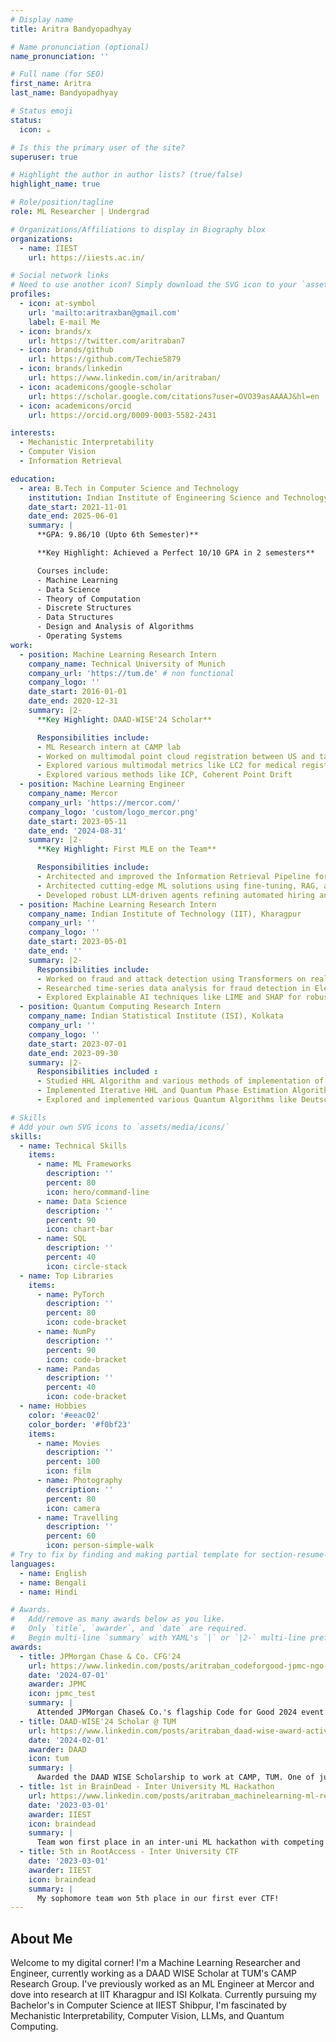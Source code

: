 ```yaml
---
# Display name
title: Aritra Bandyopadhyay

# Name pronunciation (optional)
name_pronunciation: ''

# Full name (for SEO)
first_name: Aritra
last_name: Bandyopadhyay

# Status emoji
status:
  icon: ☕️

# Is this the primary user of the site?
superuser: true

# Highlight the author in author lists? (true/false)
highlight_name: true

# Role/position/tagline
role: ML Researcher | Undergrad

# Organizations/Affiliations to display in Biography blox
organizations:
  - name: IIEST
    url: https://iiests.ac.in/

# Social network links
# Need to use another icon? Simply download the SVG icon to your `assets/media/icons/` folder.
profiles:
  - icon: at-symbol
    url: 'mailto:aritraxban@gmail.com'
    label: E-mail Me
  - icon: brands/x
    url: https://twitter.com/aritraban7
  - icon: brands/github
    url: https://github.com/Techie5879
  - icon: brands/linkedin
    url: https://www.linkedin.com/in/aritraban/
  - icon: academicons/google-scholar
    url: https://scholar.google.com/citations?user=OVO39asAAAAJ&hl=en
  - icon: academicons/orcid
    url: https://orcid.org/0009-0003-5582-2431

interests:
  - Mechanistic Interpretability
  - Computer Vision
  - Information Retrieval

education:
  - area: B.Tech in Computer Science and Technology
    institution: Indian Institute of Engineering Science and Technology (IIEST), Shibpur
    date_start: 2021-11-01
    date_end: 2025-06-01
    summary: |
      **GPA: 9.86/10 (Upto 6th Semester)**

      **Key Highlight: Achieved a Perfect 10/10 GPA in 2 semesters**

      Courses include:
      - Machine Learning
      - Data Science
      - Theory of Computation
      - Discrete Structures
      - Data Structures
      - Design and Analysis of Algorithms
      - Operating Systems
work:
  - position: Machine Learning Research Intern
    company_name: Technical University of Munich
    company_url: 'https://tum.de' # non functional
    company_logo: ''
    date_start: 2016-01-01
    date_end: 2020-12-31
    summary: |2-
      **Key Highlight: DAAD-WISE'24 Scholar**

      Responsibilities include:
      - ML Research intern at CAMP lab
      - Worked on multimodal point cloud registration between US and tactile point clouds
      - Explored various multimodal metrics like LC2 for medical registration
      - Explored various methods like ICP, Coherent Point Drift 
  - position: Machine Learning Engineer
    company_name: Mercor
    company_url: 'https://mercor.com/'
    company_logo: 'custom/logo_mercor.png'
    date_start: 2023-05-11
    date_end: '2024-08-31'
    summary: |2-
      **Key Highlight: First MLE on the Team**

      Responsibilities include:
      - Architected and improved the Information Retrieval Pipeline for LLM assisted semantic search
      - Architected cutting-edge ML solutions using fine-tuning, RAG, and agentic systems
      - Developed robust LLM‑driven agents refining automated hiring and enabling scalable vetting
  - position: Machine Learning Research Intern
    company_name: Indian Institute of Technology (IIT), Kharagpur
    company_url: ''
    company_logo: ''
    date_start: 2023-05-01
    date_end: ''
    summary: |2-
      Responsibilities include:
      - Worked on fraud and attack detection using Transformers on real-world datasets
      - Researched time-series data analysis for fraud detection in Electric Grid systems using Smart Grid data
      - Explored Explainable AI techniques like LIME and SHAP for robust justifications and interpretability of models
  - position: Quantum Computing Research Intern
    company_name: Indian Statistical Institute (ISI), Kolkata
    company_url: ''
    company_logo: ''
    date_start: 2023-07-01
    date_end: 2023-09-30
    summary: |2-
      Responsibilities included :
      - Studied HHL Algorithm and various methods of implementation of Quantum Phase estimation
      - Implemented Iterative HHL and Quantum Phase Estimation Algorithms
      - Explored and implemented various Quantum Algorithms like Deutsch-Josza Algorithm, Grover's Algorithm, Bernstein-Vazirani Algorithm, Quantum Fourier Transform and Quantum Phase estimation

# Skills
# Add your own SVG icons to `assets/media/icons/`
skills:
  - name: Technical Skills
    items:
      - name: ML Frameworks
        description: ''
        percent: 80
        icon: hero/command-line
      - name: Data Science
        description: ''
        percent: 90
        icon: chart-bar
      - name: SQL
        description: ''
        percent: 40
        icon: circle-stack
  - name: Top Libraries
    items:
      - name: PyTorch
        description: ''
        percent: 80
        icon: code-bracket
      - name: NumPy
        description: ''
        percent: 90
        icon: code-bracket
      - name: Pandas
        description: ''
        percent: 40
        icon: code-bracket
  - name: Hobbies
    color: '#eeac02'
    color_border: '#f0bf23'
    items:
      - name: Movies
        description: ''
        percent: 100
        icon: film
      - name: Photography
        description: ''
        percent: 80
        icon: camera
      - name: Travelling
        description: ''
        percent: 60
        icon: person-simple-walk
# Try to fix by finding and making partial template for section-resume-languages
languages:
  - name: English
  - name: Bengali
  - name: Hindi

# Awards.
#   Add/remove as many awards below as you like.
#   Only `title`, `awarder`, and `date` are required.
#   Begin multi-line `summary` with YAML's `|` or `|2-` multi-line prefix and indent 2 spaces below.
awards:
  - title: JPMorgan Chase & Co. CFG'24
    url: https://www.linkedin.com/posts/aritraban_codeforgood-jpmc-ngo-activity-7224156396970295296-92z8?utm_source=share&utm_medium=member_desktop
    date: '2024-07-01'
    awarder: JPMC
    icon: jpmc_test
    summary: |
      Attended JPMorgan Chase& Co.'s flagship Code for Good 2024 event - built a POC of a LLM-assisted & RAG-powered website for Best Practices Foundation (NGO) catering to their needs.
  - title: DAAD-WISE'24 Scholar @ TUM
    url: https://www.linkedin.com/posts/aritraban_daad-wise-award-activity-7196058230718939136-Tx3G?utm_source=share&utm_medium=member_desktop
    date: '2024-02-01'
    awarder: DAAD
    icon: tum
    summary: |
      Awarded the DAAD WISE Scholarship to work at CAMP, TUM. One of just ~200 in India to be awarded the prestigious scholarship. Working on multi-modal medical point cloud registration.
  - title: 1st in BrainDead - Inter University ML Hackathon
    url: https://www.linkedin.com/posts/aritraban_machinelearning-ml-revelation-activity-7046558215739752448-q3Vi?utm_source=share&utm_medium=member_desktop
    date: '2023-03-01'
    awarder: IIEST
    icon: braindead
    summary: |
      Team won first place in an inter-uni ML hackathon with competing teams being from unis like IIT KGP, IIT Guwahati etc.
  - title: 5th in RootAccess - Inter University CTF
    date: '2023-03-01'
    awarder: IIEST
    icon: braindead
    summary: |
      My sophomore team won 5th place in our first ever CTF!
---
```


## About Me

Welcome to my digital corner! I'm a Machine Learning Researcher and Engineer, currently working as a DAAD WISE Scholar at TUM's CAMP Research Group. I've previously worked as an ML Engineer at Mercor and dove into research at IIT Kharagpur and ISI Kolkata. Currently pursuing my Bachelor's in Computer Science at IIEST Shibpur, I'm fascinated by Mechanistic Interpretability, Computer Vision, LLMs, and Quantum Computing.